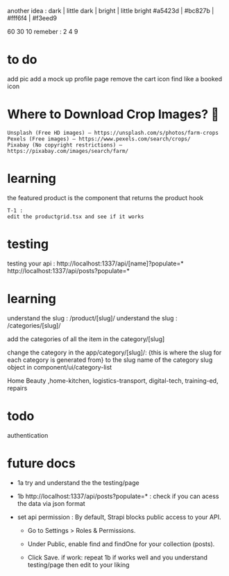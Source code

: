 another idea :
dark | little dark | bright | little bright
#a5423d | #bc827b | #fff6f4 | #f3eed9

60 30 10
remeber : 2  4  9
# to do

add pic
add a mock up profile page
remove the cart icon
find like a booked icon


# Where to Download Crop Images? 📸

    Unsplash (Free HD images) – https://unsplash.com/s/photos/farm-crops
    Pexels (Free images) – https://www.pexels.com/search/crops/
    Pixabay (No copyright restrictions) – https://pixabay.com/images/search/farm/

# learning

the featured product is the component that returns the product hook

    T-1 :
    edit the productgrid.tsx and see if it works

# testing

testing your api :
http://localhost:1337/api/[name]?populate=*
http://localhost:1337/api/posts?populate=*


# learning

understand the slug : /product/[slug]/
understand the slug : /categories/[slug]/

add the categories of all the item in the category/[slug]

change the category in the app/category/[slug]/: {this is where the slug for each category is generated from} to the slug name of the category slug object in component/ui/category-list





Home Beauty ,home-kitchen, logistics-transport, digital-tech, training-ed, repairs

# todo
authentication




# future docs 
* 1a try and understand the the testing/page
*  1b http://localhost:1337/api/posts?populate=* : check if you can acess the data via json format 
* set api permission : 
By default, Strapi blocks public access to your API.

  -  Go to Settings > Roles & Permissions.
  
  -  Under Public, enable find and findOne for your collection (posts).

  - Click Save.
  if work: 
repeat 1b
if works well and you understand testing/page 
then edit to your liking



